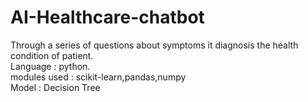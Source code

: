 # AI-Healthcare-chatbot
Through a series of questions about symptoms it diagnosis the health condition of patient. <br />
Language     : python. <br />
modules used : scikit-learn,pandas,numpy <br />
Model        : Decision Tree

